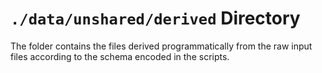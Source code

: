 `./data/unshared/derived` Directory
=========

The folder contains the files derived programmatically from the raw input files according to the schema encoded in the scripts.
